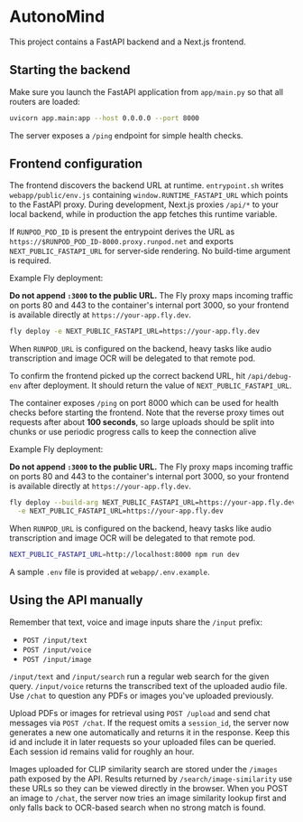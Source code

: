 # AutonoMind

This project contains a FastAPI backend and a Next.js frontend.

## Starting the backend

Make sure you launch the FastAPI application from `app/main.py` so that all routers are loaded:

```bash
uvicorn app.main:app --host 0.0.0.0 --port 8000
```
The server exposes a `/ping` endpoint for simple health checks.

## Frontend configuration

The frontend discovers the backend URL at runtime. `entrypoint.sh` writes
`webapp/public/env.js` containing `window.RUNTIME_FASTAPI_URL` which points to
the FastAPI proxy. During development, Next.js proxies `/api/*` to your local
backend, while in production the app fetches this runtime variable.

If `RUNPOD_POD_ID` is present the entrypoint derives the URL as
`https://$RUNPOD_POD_ID-8000.proxy.runpod.net` and exports
`NEXT_PUBLIC_FASTAPI_URL` for server‑side rendering. No build-time argument is
required.

Example Fly deployment:

**Do not append `:3000` to the public URL.** The Fly proxy maps incoming
traffic on ports 80 and 443 to the container's internal port 3000, so your
frontend is available directly at `https://your-app.fly.dev`.

```bash
fly deploy -e NEXT_PUBLIC_FASTAPI_URL=https://your-app.fly.dev
```

When `RUNPOD_URL` is configured on the backend, heavy tasks like audio
transcription and image OCR will be delegated to that remote pod.

To confirm the frontend picked up the correct backend URL, hit `/api/debug-env`
after deployment. It should return the value of `NEXT_PUBLIC_FASTAPI_URL`.

The container exposes `/ping` on port 8000 which can be used for health checks
before starting the frontend. Note that the reverse proxy times out requests
after about **100 seconds**, so large uploads should be split into chunks or use
periodic progress calls to keep the connection alive

Example Fly deployment:

**Do not append `:3000` to the public URL.** The Fly proxy maps
incoming traffic on ports 80 and 443 to the container's internal port 3000,
so your frontend is available directly at `https://your-app.fly.dev`.

```bash
fly deploy --build-arg NEXT_PUBLIC_FASTAPI_URL=https://your-app.fly.dev \
  -e NEXT_PUBLIC_FASTAPI_URL=https://your-app.fly.dev
```

When `RUNPOD_URL` is configured on the backend, heavy tasks like audio
transcription and image OCR will be delegated to that remote pod.

```bash
NEXT_PUBLIC_FASTAPI_URL=http://localhost:8000 npm run dev
```

A sample `.env` file is provided at `webapp/.env.example`.

## Using the API manually

Remember that text, voice and image inputs share the `/input` prefix:

- `POST /input/text`
- `POST /input/voice`
- `POST /input/image`

`/input/text` and `/input/search` run a regular web search for the given query.
`/input/voice` returns the transcribed text of the uploaded audio file.
Use `/chat` to question any PDFs or images you've uploaded previously.

Upload PDFs or images for retrieval using `POST /upload` and send chat messages via `POST /chat`.
If the request omits a `session_id`, the server now generates a new one automatically and
returns it in the response. Keep this id and include it in later requests so your uploaded
files can be queried. Each session id remains valid for roughly an hour.

Images uploaded for CLIP similarity search are stored under the `/images`
path exposed by the API. Results returned by `/search/image-similarity` use
these URLs so they can be viewed directly in the browser.
When you POST an image to `/chat`, the server now tries an image similarity
lookup first and only falls back to OCR-based search when no strong match is
found.
